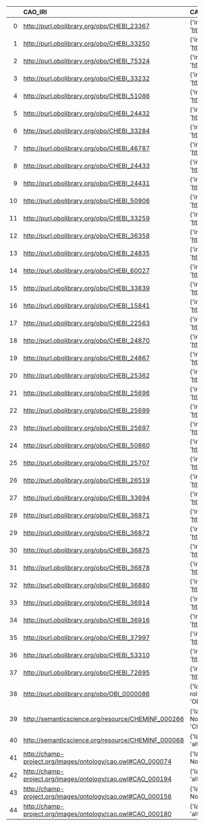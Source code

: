 |    | CAO_IRI                                                     | CAO_DESC                                                                                             | ChEBI_IRI                                   | ChEBI_DESC                                            |
|---:|:------------------------------------------------------------|:-----------------------------------------------------------------------------------------------------|:--------------------------------------------|:------------------------------------------------------|
|  0 | http://purl.obolibrary.org/obo/CHEBI_23367                  | {'iri': 'http://purl.obolibrary.org/obo/CHEBI_23367'}                                                | http://purl.obolibrary.org/obo/CHEBI_23367  | {'iri': 'http://purl.obolibrary.org/obo/CHEBI_23367'} |
|  1 | http://purl.obolibrary.org/obo/CHEBI_33250                  | {'iri': 'http://purl.obolibrary.org/obo/CHEBI_33250'}                                                | http://purl.obolibrary.org/obo/CHEBI_33250  | {'iri': 'http://purl.obolibrary.org/obo/CHEBI_33250'} |
|  2 | http://purl.obolibrary.org/obo/CHEBI_75324                  | {'iri': 'http://purl.obolibrary.org/obo/CHEBI_75324'}                                                | http://purl.obolibrary.org/obo/CHEBI_75324  | {'iri': 'http://purl.obolibrary.org/obo/CHEBI_75324'} |
|  3 | http://purl.obolibrary.org/obo/CHEBI_33232                  | {'iri': 'http://purl.obolibrary.org/obo/CHEBI_33232'}                                                | http://purl.obolibrary.org/obo/CHEBI_33232  | {'iri': 'http://purl.obolibrary.org/obo/CHEBI_33232'} |
|  4 | http://purl.obolibrary.org/obo/CHEBI_51086                  | {'iri': 'http://purl.obolibrary.org/obo/CHEBI_51086'}                                                | http://purl.obolibrary.org/obo/CHEBI_51086  | {'iri': 'http://purl.obolibrary.org/obo/CHEBI_51086'} |
|  5 | http://purl.obolibrary.org/obo/CHEBI_24432                  | {'iri': 'http://purl.obolibrary.org/obo/CHEBI_24432'}                                                | http://purl.obolibrary.org/obo/CHEBI_24432  | {'iri': 'http://purl.obolibrary.org/obo/CHEBI_24432'} |
|  6 | http://purl.obolibrary.org/obo/CHEBI_33284                  | {'iri': 'http://purl.obolibrary.org/obo/CHEBI_33284'}                                                | http://purl.obolibrary.org/obo/CHEBI_33284  | {'iri': 'http://purl.obolibrary.org/obo/CHEBI_33284'} |
|  7 | http://purl.obolibrary.org/obo/CHEBI_46787                  | {'iri': 'http://purl.obolibrary.org/obo/CHEBI_46787'}                                                | http://purl.obolibrary.org/obo/CHEBI_46787  | {'iri': 'http://purl.obolibrary.org/obo/CHEBI_46787'} |
|  8 | http://purl.obolibrary.org/obo/CHEBI_24433                  | {'iri': 'http://purl.obolibrary.org/obo/CHEBI_24433'}                                                | http://purl.obolibrary.org/obo/CHEBI_24433  | {'iri': 'http://purl.obolibrary.org/obo/CHEBI_24433'} |
|  9 | http://purl.obolibrary.org/obo/CHEBI_24431                  | {'iri': 'http://purl.obolibrary.org/obo/CHEBI_24431'}                                                | http://purl.obolibrary.org/obo/CHEBI_24431  | {'iri': 'http://purl.obolibrary.org/obo/CHEBI_24431'} |
| 10 | http://purl.obolibrary.org/obo/CHEBI_50906                  | {'iri': 'http://purl.obolibrary.org/obo/CHEBI_50906'}                                                | http://purl.obolibrary.org/obo/CHEBI_50906  | {'iri': 'http://purl.obolibrary.org/obo/CHEBI_50906'} |
| 11 | http://purl.obolibrary.org/obo/CHEBI_33259                  | {'iri': 'http://purl.obolibrary.org/obo/CHEBI_33259'}                                                | http://purl.obolibrary.org/obo/CHEBI_33259  | {'iri': 'http://purl.obolibrary.org/obo/CHEBI_33259'} |
| 12 | http://purl.obolibrary.org/obo/CHEBI_36358                  | {'iri': 'http://purl.obolibrary.org/obo/CHEBI_36358'}                                                | http://purl.obolibrary.org/obo/CHEBI_36358  | {'iri': 'http://purl.obolibrary.org/obo/CHEBI_36358'} |
| 13 | http://purl.obolibrary.org/obo/CHEBI_24835                  | {'iri': 'http://purl.obolibrary.org/obo/CHEBI_24835'}                                                | http://purl.obolibrary.org/obo/CHEBI_24835  | {'iri': 'http://purl.obolibrary.org/obo/CHEBI_24835'} |
| 14 | http://purl.obolibrary.org/obo/CHEBI_60027                  | {'iri': 'http://purl.obolibrary.org/obo/CHEBI_60027'}                                                | http://purl.obolibrary.org/obo/CHEBI_60027  | {'iri': 'http://purl.obolibrary.org/obo/CHEBI_60027'} |
| 15 | http://purl.obolibrary.org/obo/CHEBI_33839                  | {'iri': 'http://purl.obolibrary.org/obo/CHEBI_33839'}                                                | http://purl.obolibrary.org/obo/CHEBI_33839  | {'iri': 'http://purl.obolibrary.org/obo/CHEBI_33839'} |
| 16 | http://purl.obolibrary.org/obo/CHEBI_15841                  | {'iri': 'http://purl.obolibrary.org/obo/CHEBI_15841'}                                                | http://purl.obolibrary.org/obo/CHEBI_15841  | {'iri': 'http://purl.obolibrary.org/obo/CHEBI_15841'} |
| 17 | http://purl.obolibrary.org/obo/CHEBI_22563                  | {'iri': 'http://purl.obolibrary.org/obo/CHEBI_22563'}                                                | http://purl.obolibrary.org/obo/CHEBI_22563  | {'iri': 'http://purl.obolibrary.org/obo/CHEBI_22563'} |
| 18 | http://purl.obolibrary.org/obo/CHEBI_24870                  | {'iri': 'http://purl.obolibrary.org/obo/CHEBI_24870'}                                                | http://purl.obolibrary.org/obo/CHEBI_24870  | {'iri': 'http://purl.obolibrary.org/obo/CHEBI_24870'} |
| 19 | http://purl.obolibrary.org/obo/CHEBI_24867                  | {'iri': 'http://purl.obolibrary.org/obo/CHEBI_24867'}                                                | http://purl.obolibrary.org/obo/CHEBI_24867  | {'iri': 'http://purl.obolibrary.org/obo/CHEBI_24867'} |
| 20 | http://purl.obolibrary.org/obo/CHEBI_25362                  | {'iri': 'http://purl.obolibrary.org/obo/CHEBI_25362'}                                                | http://purl.obolibrary.org/obo/CHEBI_25362  | {'iri': 'http://purl.obolibrary.org/obo/CHEBI_25362'} |
| 21 | http://purl.obolibrary.org/obo/CHEBI_25696                  | {'iri': 'http://purl.obolibrary.org/obo/CHEBI_25696'}                                                | http://purl.obolibrary.org/obo/CHEBI_25696  | {'iri': 'http://purl.obolibrary.org/obo/CHEBI_25696'} |
| 22 | http://purl.obolibrary.org/obo/CHEBI_25699                  | {'iri': 'http://purl.obolibrary.org/obo/CHEBI_25699'}                                                | http://purl.obolibrary.org/obo/CHEBI_25699  | {'iri': 'http://purl.obolibrary.org/obo/CHEBI_25699'} |
| 23 | http://purl.obolibrary.org/obo/CHEBI_25697                  | {'iri': 'http://purl.obolibrary.org/obo/CHEBI_25697'}                                                | http://purl.obolibrary.org/obo/CHEBI_25697  | {'iri': 'http://purl.obolibrary.org/obo/CHEBI_25697'} |
| 24 | http://purl.obolibrary.org/obo/CHEBI_50860                  | {'iri': 'http://purl.obolibrary.org/obo/CHEBI_50860'}                                                | http://purl.obolibrary.org/obo/CHEBI_50860  | {'iri': 'http://purl.obolibrary.org/obo/CHEBI_50860'} |
| 25 | http://purl.obolibrary.org/obo/CHEBI_25707                  | {'iri': 'http://purl.obolibrary.org/obo/CHEBI_25707'}                                                | http://purl.obolibrary.org/obo/CHEBI_25707  | {'iri': 'http://purl.obolibrary.org/obo/CHEBI_25707'} |
| 26 | http://purl.obolibrary.org/obo/CHEBI_26519                  | {'iri': 'http://purl.obolibrary.org/obo/CHEBI_26519'}                                                | http://purl.obolibrary.org/obo/CHEBI_26519  | {'iri': 'http://purl.obolibrary.org/obo/CHEBI_26519'} |
| 27 | http://purl.obolibrary.org/obo/CHEBI_33694                  | {'iri': 'http://purl.obolibrary.org/obo/CHEBI_33694'}                                                | http://purl.obolibrary.org/obo/CHEBI_33694  | {'iri': 'http://purl.obolibrary.org/obo/CHEBI_33694'} |
| 28 | http://purl.obolibrary.org/obo/CHEBI_36871                  | {'iri': 'http://purl.obolibrary.org/obo/CHEBI_36871'}                                                | http://purl.obolibrary.org/obo/CHEBI_36871  | {'iri': 'http://purl.obolibrary.org/obo/CHEBI_36871'} |
| 29 | http://purl.obolibrary.org/obo/CHEBI_36872                  | {'iri': 'http://purl.obolibrary.org/obo/CHEBI_36872'}                                                | http://purl.obolibrary.org/obo/CHEBI_36872  | {'iri': 'http://purl.obolibrary.org/obo/CHEBI_36872'} |
| 30 | http://purl.obolibrary.org/obo/CHEBI_36875                  | {'iri': 'http://purl.obolibrary.org/obo/CHEBI_36875'}                                                | http://purl.obolibrary.org/obo/CHEBI_36875  | {'iri': 'http://purl.obolibrary.org/obo/CHEBI_36875'} |
| 31 | http://purl.obolibrary.org/obo/CHEBI_36878                  | {'iri': 'http://purl.obolibrary.org/obo/CHEBI_36878'}                                                | http://purl.obolibrary.org/obo/CHEBI_36878  | {'iri': 'http://purl.obolibrary.org/obo/CHEBI_36878'} |
| 32 | http://purl.obolibrary.org/obo/CHEBI_36880                  | {'iri': 'http://purl.obolibrary.org/obo/CHEBI_36880'}                                                | http://purl.obolibrary.org/obo/CHEBI_36880  | {'iri': 'http://purl.obolibrary.org/obo/CHEBI_36880'} |
| 33 | http://purl.obolibrary.org/obo/CHEBI_36914                  | {'iri': 'http://purl.obolibrary.org/obo/CHEBI_36914'}                                                | http://purl.obolibrary.org/obo/CHEBI_36914  | {'iri': 'http://purl.obolibrary.org/obo/CHEBI_36914'} |
| 34 | http://purl.obolibrary.org/obo/CHEBI_36916                  | {'iri': 'http://purl.obolibrary.org/obo/CHEBI_36916'}                                                | http://purl.obolibrary.org/obo/CHEBI_36916  | {'iri': 'http://purl.obolibrary.org/obo/CHEBI_36916'} |
| 35 | http://purl.obolibrary.org/obo/CHEBI_37997                  | {'iri': 'http://purl.obolibrary.org/obo/CHEBI_37997'}                                                | http://purl.obolibrary.org/obo/CHEBI_37997  | {'iri': 'http://purl.obolibrary.org/obo/CHEBI_37997'} |
| 36 | http://purl.obolibrary.org/obo/CHEBI_53310                  | {'iri': 'http://purl.obolibrary.org/obo/CHEBI_53310'}                                                | http://purl.obolibrary.org/obo/CHEBI_53310  | {'iri': 'http://purl.obolibrary.org/obo/CHEBI_53310'} |
| 37 | http://purl.obolibrary.org/obo/CHEBI_72695                  | {'iri': 'http://purl.obolibrary.org/obo/CHEBI_72695'}                                                | http://purl.obolibrary.org/obo/CHEBI_72695  | {'iri': 'http://purl.obolibrary.org/obo/CHEBI_72695'} |
| 38 | http://purl.obolibrary.org/obo/OBI_0000086                  | {'label': 'reagent role', 'prefLabel': 'reagent role', 'altLabel': 'reagent', 'name': 'OBI_0000086'} | http://purl.obolibrary.org/obo/CHEBI_33893  | {'label': 'reagent'}                                  |
| 39 | http://semanticscience.org/resource/CHEMINF_000266          | {'label': 'Chemical substance', 'prefLabel': None, 'altLabel': None, 'name': 'CHEMINF_000266'}       | http://purl.obolibrary.org/obo/CHEBI_59999  | {'label': 'Chemical substance'}                       |
| 40 | http://semanticscience.org/resource/CHEMINF_000068          | {'label': 'functional group', 'prefLabel': None, 'altLabel': None, 'name': 'CHEMINF_000068'}         | http://purl.obolibrary.org/obo/CHEBI_24433  | {'label': 'functional group'}                         |
| 41 | http://champ-project.org/images/ontology/cao.owl#CAO_000074 | {'label': 'Alloy', 'prefLabel': None, 'altLabel': None, 'name': 'CAO_000074'}                        | http://purl.obolibrary.org/obo/CHEBI_142648 | {'label': 'Alloy'}                                    |
| 42 | http://champ-project.org/images/ontology/cao.owl#CAO_000194 | {'label': 'Solution', 'prefLabel': None, 'altLabel': None, 'name': 'CAO_000194'}                     | http://purl.obolibrary.org/obo/CHEBI_75958  | {'label': 'Solution'}                                 |
| 43 | http://champ-project.org/images/ontology/cao.owl#CAO_000156 | {'label': 'Mixture', 'prefLabel': None, 'altLabel': None, 'name': 'CAO_000156'}                      | http://purl.obolibrary.org/obo/CHEBI_60004  | {'label': 'Mixture'}                                  |
| 44 | http://champ-project.org/images/ontology/cao.owl#CAO_000180 | {'label': 'Reagent', 'prefLabel': None, 'altLabel': None, 'name': 'CAO_000180'}                      | http://purl.obolibrary.org/obo/CHEBI_33893  | {'label': 'Reagent'}                                  |